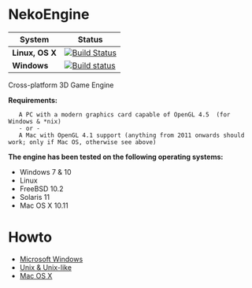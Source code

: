 NekoEngine
============

|**System**|**Status**|
|---|---|
|**Linux, OS X**  |[![Build Status](https://travis-ci.org/nalexandru/NekoEngine.svg?branch=master)](https://travis-ci.org/nalexandru/NekoEngine)|
|**Windows**      |[![Build status](https://ci.appveyor.com/api/projects/status/843uw7e81ruf7qaa?svg=true)](https://ci.appveyor.com/project/nalexandru/nekoengine)|

Cross-platform 3D Game Engine

**Requirements:**

       A PC with a modern graphics card capable of OpenGL 4.5  (for Windows & *nix)
       - or -
       A Mac with OpenGL 4.1 support (anything from 2011 onwards should work; only if Mac OS, otherwise see above)

**The engine has been tested on the following operating systems:**

* Windows 7 & 10
* Linux
* FreeBSD 10.2
* Solaris 11
* Mac OS X 10.11

Howto
===============================

* [Microsoft Windows](https://github.com/nalexandru/NekoEngine/wiki/Windows-Guide)
* [Unix & Unix-like](https://github.com/nalexandru/NekoEngine/wiki/Unix-Guide)
* [Mac OS X](https://github.com/nalexandru/NekoEngine/wiki/Mac-Guide)
